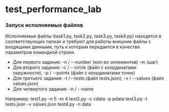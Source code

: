 # test_performance_lab

### Запуск исполняемых файлов
Исполняемые файлы (task1.py, task2.py, task3.py, task4.py) находятся в соответствующих папках и требуют для работы внешние файлы с входящими данными, путь к которым передается в качестве параметров командной строки.
* Для первого задания: -n / --number (кол-во эллементов) -m (шаг)
* Для второго задания: -с / --circle (файл с координатами окружности), -p / --points (файл с координатами точек)
* Для третьего задания: -t /--tests (файл tests.json), -v / --values (файл values.json)
* Для четвертого задания: -n / --name

Например:
    test1.py -n 5 -m 4
    test2.py -с сdata -p pdata
    test3.py -t tests.json -v values.json
    test4.py -n data
